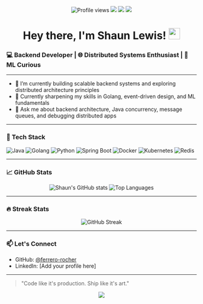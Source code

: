 <p align="center">
  <img src="https://komarev.com/ghpvc/?username=ferrero-rocher&style=flat-square" alt="Profile views" />
  <img src="https://img.shields.io/badge/Backend-Java%20%7C%20Golang-blue" />
  <img src="https://img.shields.io/badge/Distributed%20Systems-Enthusiast-orange" />
  <img src="https://img.shields.io/badge/Machine%20Learning-Exploring-purple" />
</p>

<h1 align="center">Hey there, I'm Shaun Lewis! <img src="https://media.giphy.com/media/hvRJCLFzcasrR4ia7z/giphy.gif" width="30px"></h1>

### 💻 Backend Developer | 🌐 Distributed Systems Enthusiast | 🧠 ML Curious

---

- 🔭 I’m currently building scalable backend systems and exploring distributed architecture principles
- 🌱 Currently sharpening my skills in Golang, event-driven design, and ML fundamentals
- 💬 Ask me about backend architecture, Java concurrency, message queues, and debugging distributed apps

---

### 🚀 Tech Stack

![Java](https://img.shields.io/badge/Java-ED8B00?style=for-the-badge&logo=java&logoColor=white)
![Golang](https://img.shields.io/badge/Go-00ADD8?style=for-the-badge&logo=go&logoColor=white)
![Python](https://img.shields.io/badge/Python-3776AB?style=for-the-badge&logo=python&logoColor=white)
![Spring Boot](https://img.shields.io/badge/SpringBoot-6DB33F?style=for-the-badge&logo=springboot&logoColor=white)
![Docker](https://img.shields.io/badge/Docker-2496ED?style=for-the-badge&logo=docker&logoColor=white)
![Kubernetes](https://img.shields.io/badge/Kubernetes-326CE5?style=for-the-badge&logo=kubernetes&logoColor=white)
![Redis](https://img.shields.io/badge/Redis-DC382D?style=for-the-badge&logo=redis&logoColor=white)

---

### 📈 GitHub Stats

<p align="center">
  <img src="https://github-readme-stats.vercel.app/api?username=ferrero-rocher&show_icons=true&theme=radical" alt="Shaun's GitHub stats" />
  <img src="https://github-readme-stats.vercel.app/api/top-langs/?username=ferrero-rocher&layout=compact&theme=radical" alt="Top Languages" />
</p>

---

### 🔥 Streak Stats

<p align="center">
  <img src="https://streak-stats.demolab.com?user=ferrero-rocher&theme=radical&hide_border=true" alt="GitHub Streak" />
</p>

---

### 📫 Let's Connect

- GitHub: [@ferrero-rocher](https://github.com/ferrero-rocher)
- LinkedIn: [Add your profile here]

---

> "Code like it's production. Ship like it's art."

<p align="center">
  <img src="https://readme-typing-svg.demolab.com?font=Fira+Code&duration=3000&pause=1000&center=true&vCenter=true&width=435&lines=Backend+Wizard;Distributed+Systems+Nerd;ML+Experimenter;Clean+Code+Advocate"/>
</p>
